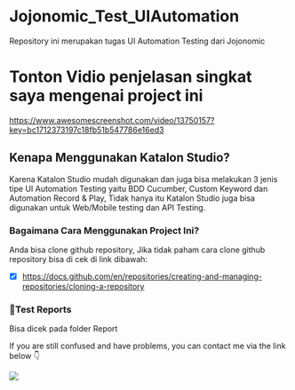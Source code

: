 # Jojonomic_Test_UIAutomation
Repository ini merupakan tugas UI Automation Testing dari Jojonomic

# Tonton Vidio penjelasan singkat saya mengenai project ini

https://www.awesomescreenshot.com/video/13750157?key=bc1712373197c18fb51b547786e16ed3

## Kenapa Menggunakan Katalon Studio?
Karena Katalon Studio mudah digunakan dan juga bisa melakukan 3 jenis tipe UI Automation Testing yaitu BDD Cucumber, Custom Keyword dan Automation Record & Play,
Tidak hanya itu Katalon Studio juga bisa digunakan untuk Web/Mobile testing dan API Testing.


### Bagaimana Cara Menggunakan Project Ini?
Anda bisa clone github repository, Jika tidak paham cara clone github repository bisa di cek di link dibawah:
- [x] https://docs.github.com/en/repositories/creating-and-managing-repositories/cloning-a-repository


### 📄Test Reports
Bisa dicek pada folder Report

If you are still confused and have problems, you can contact me via the link below 👇

<p>
    <a href="mailto: mulkhiputral@gmail.com" target="blank"><img src="https://img.shields.io/badge/-gmail-181717?style=for-the-badge&logo=gmail" /></a>
</p>
